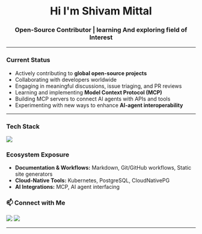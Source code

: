 <h1 align="center">Hi I'm Shivam Mittal</h1>
<h3 align="center">Open-Source Contributor | learning And exploring field of Interest </h3>

---

### Current Status 
- Actively contributing to **global open-source projects**  
- Collaborating with developers worldwide   
- Engaging in meaningful discussions, issue triaging, and PR reviews   
- Learning and implementing **Model Context Protocol (MCP)**  
- Building MCP servers to connect AI agents with APIs and tools  
- Experimenting with new ways to enhance **AI-agent interoperability**  

---

### Tech Stack  
<p align="left">
  <img src="https://skillicons.dev/icons?i=python,js,go,typescript" />
</p>

### Ecosystem Exposure
- **Documentation & Workflows:** Markdown, Git/GitHub workflows, Static site generators
- **Cloud-Native Tools:** Kubernetes, PostgreSQL, CloudNativePG
- **AI Integrations:** MCP, AI agent interfacing



### 📫 Connect with Me  
<p align="left">
  <a href="https://www.linkedin.com/in/shivam-mittal-464a9031a" target="_blank"><img src="https://img.shields.io/badge/LinkedIn-blue?logo=linkedin" /></a>
  <a href="mailto:shivammittal42006@gmail.com"><img src="https://img.shields.io/badge/Email-red?logo=gmail" /></a>
</p>

---

